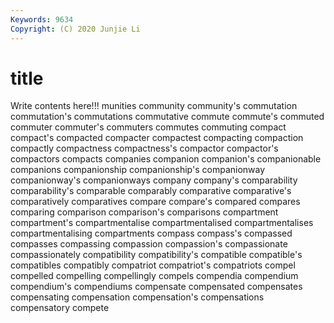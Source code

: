 ```yaml
---
Keywords: 9634
Copyright: (C) 2020 Junjie Li
---
```


# title

Write contents here!!!
munities 
community 
community's 
commutation 
commutation's 
commutations 
commutative 
commute
commute's 
commuted 
commuter 
commuter's 
commuters 
commutes 
commuting 
compact 
compact's 
compacted
compacter 
compactest 
compacting 
compaction 
compactly 
compactness 
compactness's 
compactor 
compactor's 
compactors
compacts 
companies 
companion 
companion's 
companionable 
companions 
companionship 
companionship's 
companionway 
companionway's
companionways 
company 
company's 
comparability 
comparability's 
comparable 
comparably 
comparative 
comparative's 
comparatively
comparatives 
compare 
compare's 
compared 
compares 
comparing 
comparison 
comparison's 
comparisons 
compartment
compartment's 
compartmentalise 
compartmentalised 
compartmentalises 
compartmentalising 
compartments 
compass 
compass's 
compassed 
compasses
compassing 
compassion 
compassion's 
compassionate 
compassionately 
compatibility 
compatibility's 
compatible 
compatible's 
compatibles
compatibly 
compatriot 
compatriot's 
compatriots 
compel 
compelled 
compelling 
compellingly 
compels 
compendia
compendium 
compendium's 
compendiums 
compensate 
compensated 
compensates 
compensating 
compensation 
compensation's 
compensations
compensatory 
compete 
